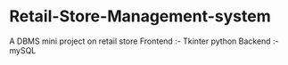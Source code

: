 # Retail-Store-Management-system
A DBMS mini project on retail store
Frontend :- Tkinter python
Backend :- mySQL 
